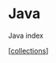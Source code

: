 # Java

Java index

[[collections]]

[//begin]: # "Autogenerated link references for markdown compatibility"
[collections]: collections "Java Collections"
[//end]: # "Autogenerated link references"